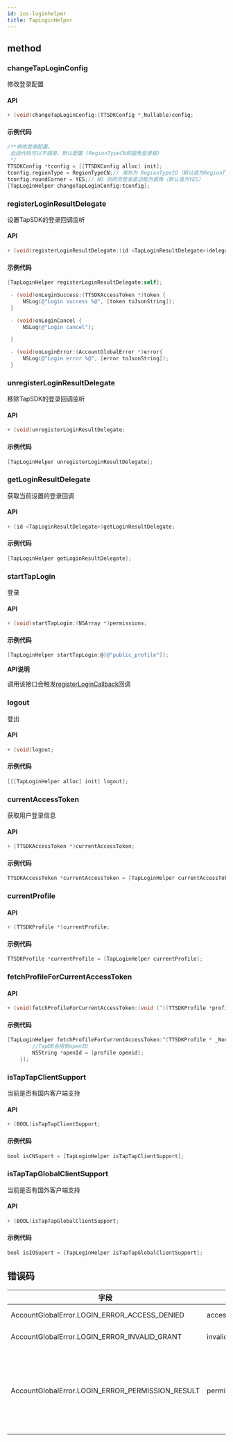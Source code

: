 ```yaml
---
id: ios-loginhelper
title: TapLoginHelper
---
```

## method

### changeTapLoginConfig
修改登录配置
#### API  
```objectivec
+ (void)changeTapLoginConfig:(TTSDKConfig *_Nullable)config;
```
#### 示例代码

```objectivec
/**修改登录配置。
 此段代码可以不调用，默认配置 (RegionTypeCN和圆角登录框)
 */
TTSDKConfig *tconfig = [[TTSDKConfig alloc] init];
tconfig.regionType = RegionTypeCN;// 海外为 RegionTypeIO（默认值为RegionTypeCN）
tconfig.roundCorner = YES;// NO 则网页登录是边框为直角（默认值为YES）
[TapLoginHelper changeTapLoginConfig:tconfig];
```

### registerLoginResultDelegate
设置TapSDK的登录回调监听  

#### API  

```objectivec
+ (void)registerLoginResultDelegate:(id <TapLoginResultDelegate>)delegate;
```

#### 示例代码

```objectivec
[TapLoginHelper registerLoginResultDelegate:self];

 - (void)onLoginSuccess:(TTSDKAccessToken *)token {
     NSLog(@"Login success %@", [token toJsonString]);
 }

 - (void)onLoginCancel {
     NSLog(@"Login cancel");

 }

 - (void)onLoginError:(AccountGlobalError *)error{
     NSLog(@"Login error %@", [error toJsonString]);
 }
```

### unregisterLoginResultDelegate
移除TapSDK的登录回调监听  

#### API  

```objectivec
+ (void)unregisterLoginResultDelegate;
```

#### 示例代码

```objectivec
[TapLoginHelper unregisterLoginResultDelegate];
```

### getLoginResultDelegate
获取当前设置的登录回调

#### API  

```objectivec
+ (id <TapLoginResultDelegate>)getLoginResultDelegate;
```

#### 示例代码

```objectivec
[TapLoginHelper getLoginResultDelegate];
```

### startTapLogin

登录

#### API

```objectivec
+ (void)startTapLogin:(NSArray *)permissions;
```

#### 示例代码

```objectivec
[TapLoginHelper startTapLogin:@[@"public_profile"]];
```

**API说明**  

调用该接口会触发[registerLoginCallback](#registerLoginCallback)回调


### logout

登出

#### API

```objectivec
+ (void)logout;
```

#### 示例代码

```objectivec
[[[TapLoginHelper alloc] init] logout];
```

### currentAccessToken

获取用户登录信息

#### API

```objectivec
+ (TTSDKAccessToken *)currentAccessToken;
```

#### 示例代码

```objectivec
TTSDKAccessToken *currentAccessToken = [TapLoginHelper currentAccessToken];
```

### currentProfile

#### API

```objectivec
+ (TTSDKProfile *)currentProfile;
```

#### 示例代码

```objectivec
TTSDKProfile *currentProfile = [TapLoginHelper currentProfile];
```

### fetchProfileForCurrentAccessToken

#### API

```objectivec
+ (void)fetchProfileForCurrentAccessToken:(void (^)(TTSDKProfile *profile, NSError *error))callback;
```

#### 示例代码

```objectivec
[TapLoginHelper fetchProfileForCurrentAccessToken:^(TTSDKProfile * _Nonnull profile, NSError * _Nonnull error) {
        //TapDB会用到openID
        NSString *openId = [profile openid];
    }];
```

### isTapTapClientSupport
当前是否有国内客户端支持
#### API

```objectivec
+ (BOOL)isTapTapClientSupport;
```

#### 示例代码

```objectivec
bool isCNSuport = [TapLoginHelper isTapTapClientSupport];
```

### isTapTapGlobalClientSupport
当前是否有国外客户端支持
#### API

```objectivec
+ (BOOL)isTapTapGlobalClientSupport;
```

#### 示例代码

```objectivec
bool isIOSuport = [TapLoginHelper isTapTapGlobalClientSupport];
```

## 错误码
| 字段          | error | 说明       |
| ----------- | --- | -------- |
| AccountGlobalError.LOGIN_ERROR_ACCESS_DENIED       | access_denied   | token失效   |
| AccountGlobalError.LOGIN_ERROR_INVALID_GRANT     | invalid_grant   |  token失效    |
| AccountGlobalError.LOGIN_ERROR_PERMISSION_RESULT       | permission_result   | 登录失败，发生在首次登录过程中    |
